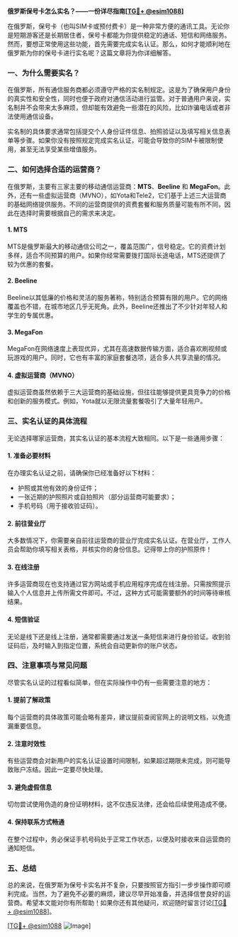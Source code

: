 **俄罗斯保号卡怎么实名？——一份详尽指南[[TG💪+ @esim1088](https://t.me/s/esim1088)]**

在俄罗斯，保号卡（也叫SIM卡或预付费卡）是一种非常方便的通讯工具。无论你是短期游客还是长期居住者，保号卡都能为你提供稳定的通话、短信和网络服务。然而，要想正常使用这些功能，首先需要完成实名认证。那么，如何才能顺利地在俄罗斯为你的保号卡进行实名呢？这篇文章将为你详细解答。

### 一、为什么需要实名？

在俄罗斯，所有通信服务商都必须遵守严格的实名制规定。这是为了确保用户身份的真实性和安全性，同时也便于政府对通信活动进行监管。对于普通用户来说，实名制并不会带来太多麻烦，但却能有效避免一些潜在的风险，比如诈骗电话或者非法使用通信设备。

实名制的具体要求通常包括提交个人身份证件信息、拍照验证以及填写相关信息表单等步骤。如果你没有按照规定完成实名认证，可能会导致你的SIM卡被限制使用，甚至无法享受某些增值服务。

### 二、如何选择合适的运营商？

在俄罗斯，主要有三家主要的移动通信运营商：**MTS**、**Beeline** 和 **MegaFon**。此外，还有一些虚拟运营商（MVNO），如Yota和Tele2，它们基于上述三大运营商的基础网络提供服务。不同的运营商提供的资费套餐和服务质量可能有所不同，因此在选择时需要根据自己的需求来决定。

#### 1. MTS
MTS是俄罗斯最大的移动通信公司之一，覆盖范围广，信号稳定。它的资费计划多样，适合不同预算的用户。如果你经常需要拨打国际长途电话，MTS还提供了较为优惠的套餐。

#### 2. Beeline
Beeline以其低廉的价格和灵活的服务著称，特别适合预算有限的用户。它的网络覆盖也不错，在城市地区几乎无死角。此外，Beeline还推出了不少针对年轻人和学生的专属优惠。

#### 3. MegaFon
MegaFon在网络速度上表现优异，尤其在高速数据传输方面，适合喜欢刷视频或玩游戏的用户。同时，它也有丰富的家庭套餐选项，适合多人共享流量的情况。

#### 4. 虚拟运营商（MVNO）
虚拟运营商虽然依赖于三大运营商的基础设施，但往往能够提供更具竞争力的价格和创新的服务模式。例如，Yota就以无限流量套餐吸引了大量年轻用户。

### 三、实名认证的具体流程

无论选择哪家运营商，其实名认证的基本流程大致相同。以下是一些通用步骤：

#### 1. 准备必要材料
在办理实名认证之前，请确保你已经准备好以下材料：
- 护照或其他有效的身份证件；
- 一张近期的护照照片或自拍照片（部分运营商可能要求）；
- 手机号码（用于接收验证码）。

#### 2. 前往营业厅
大多数情况下，你需要亲自前往运营商的营业厅完成实名认证。在营业厅，工作人员会帮助你填写相关表格，并核实你的身份信息。记得带上你的护照原件！

#### 3. 在线注册
许多运营商现在也支持通过官方网站或手机应用程序完成在线注册。只需按照提示输入个人信息并上传所需文件即可。不过，这种方式可能需要额外的时间等待审核结果。

#### 4. 短信验证
无论是线下还是线上注册，通常都需要通过发送一条短信来进行身份验证。收到验证码后，及时输入到指定位置，系统会自动更新你的账户状态。

### 四、注意事项与常见问题

尽管实名认证的过程看似简单，但在实际操作中仍有一些需要注意的地方：

#### 1. 提前了解政策
每个运营商的具体政策可能会略有差异，建议提前查阅官网上的说明文档，以免遗漏重要信息。

#### 2. 注意时效性
有些运营商会对新用户的实名认证设置时间限制，如果超过期限未完成，则可能导致账户冻结。因此一定要尽快处理。

#### 3. 避免虚假信息
切勿尝试使用伪造的身份证明材料，这不仅违反法律，还会给后续使用造成不便。

#### 4. 保持联系方式畅通
在整个过程中，务必保证手机号码处于正常工作状态，以便及时接收来自运营商的通知短信。

### 五、总结

总的来说，在俄罗斯为保号卡实名并不复杂，只要按照官方指引一步步操作即可顺利完成。当然，为了避免不必要的麻烦，建议尽早开始准备，并选择信誉良好的运营商。希望本文能对你有所帮助！如果你还有其他疑问，欢迎随时留言讨论[[TG💪+ @esim1088](https://t.me/s/esim1088)]。

[[TG💪+ @esim1088](https://t.me/s/esim1088) ![Image](https://i.postimg.cc/4NQfJmqS/Snipaste-2025-05-13-00-14-12.png)]